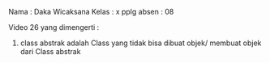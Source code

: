 Nama : Daka Wicaksana
Kelas : x pplg
absen : 08

Video 26
yang dimengerti : 
1. class abstrak adalah Class yang tidak bisa dibuat objek/ membuat objek 
dari Class abstrak
